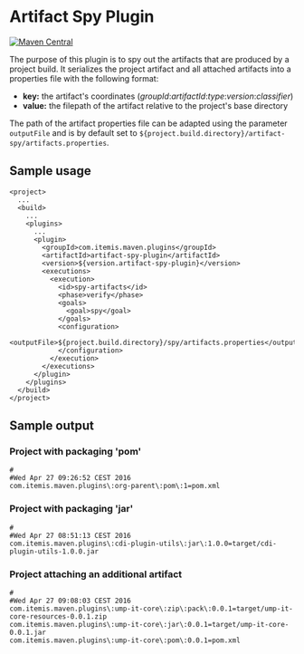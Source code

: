 Artifact Spy Plugin
===================
[![Maven Central](https://maven-badges.herokuapp.com/maven-central/com.itemis.maven.plugins/artifact-spy-plugin/badge.svg)](https://maven-badges.herokuapp.com/maven-central/com.itemis.maven.plugins/artifact-spy-plugin)

The purpose of this plugin is to spy out the artifacts that are produced by a project build.
It serializes the project artifact and all attached artifacts into a properties file with the following format:

*   **key:** the artifact's coordinates (_groupId_:_artifactId_:_type_:_version_:_classifier_) 
*   **value:** the filepath of the artifact relative to the project's base directory

The path of the artifact properties file can be adapted using the parameter `outputFile` and is by default set to `${project.build.directory}/artifact-spy/artifacts.properties`.


Sample usage
------------
    <project>
      ...
      <build>
        ...
        <plugins>
          ...
          <plugin>
            <groupId>com.itemis.maven.plugins</groupId>
            <artifactId>artifact-spy-plugin</artifactId>
            <version>${version.artifact-spy-plugin}</version>
            <executions>
              <execution>
                <id>spy-artifacts</id>
                <phase>verify</phase>
                <goals>
                  <goal>spy</goal>
                </goals>
                <configuration>
                  <outputFile>${project.build.directory}/spy/artifacts.properties</outputFile>
                </configuration>
              </execution>
            </executions>
          </plugin>
        </plugins>
      </build>
    </project>


Sample output
-------------
### Project with packaging 'pom'
    #
    #Wed Apr 27 09:26:52 CEST 2016
    com.itemis.maven.plugins\:org-parent\:pom\:1=pom.xml

### Project with packaging 'jar'
    #
    #Wed Apr 27 08:51:13 CEST 2016
    com.itemis.maven.plugins\:cdi-plugin-utils\:jar\:1.0.0=target/cdi-plugin-utils-1.0.0.jar
    
### Project attaching an additional artifact
    #
    #Wed Apr 27 09:08:03 CEST 2016
    com.itemis.maven.plugins\:ump-it-core\:zip\:pack\:0.0.1=target/ump-it-core-resources-0.0.1.zip
    com.itemis.maven.plugins\:ump-it-core\:jar\:0.0.1=target/ump-it-core-0.0.1.jar
    com.itemis.maven.plugins\:ump-it-core\:pom\:0.0.1=pom.xml
